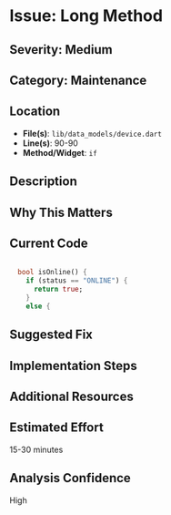 # Issue: Long Method

## Severity: Medium

## Category: Maintenance

## Location
- **File(s)**: `lib/data_models/device.dart`
- **Line(s)**: 90-90
- **Method/Widget**: `if`

## Description


## Why This Matters


## Current Code
```dart

  bool isOnline() {
    if (status == "ONLINE") {
      return true;
    }
    else {
```

## Suggested Fix


## Implementation Steps


## Additional Resources


## Estimated Effort
15-30 minutes

## Analysis Confidence
High
